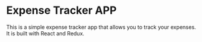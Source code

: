 # Expense Tracker APP

This is a simple expense tracker app that allows you to track your expenses. It is built with React and Redux.
